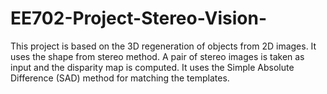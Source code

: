 # EE702-Project-Stereo-Vision-

This project is based on the 3D regeneration of objects from 2D images. It uses the shape from stereo method. A pair of stereo images is taken as input and the disparity map is computed. It uses the Simple Absolute Difference (SAD) method for matching the templates.
